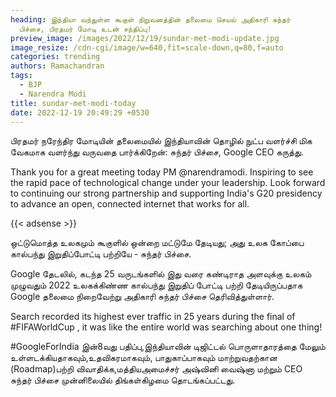 ```yaml
---
heading: இந்தியா வந்துள்ள கூகுள் நிறுவனத்தின் தலைமை செயல் அதிகாரி சுந்தர்
  பிச்சை, பிரதமர் மோடி உடன் சந்திப்பு!
preview_image: /images/2022/12/19/sundar-met-modi-update.jpg
image_resize: /cdn-cgi/image/w=640,fit=scale-down,q=80,f=auto
categories: trending
authors: Ramachandran
tags:
  - BJP
  - Narendra Modi
title: sundar-met-modi-today
date: 2022-12-19 20:49:29 +0530
---
```

பிரதமர் நரேந்திர மோடியின் தலைமையில் இந்தியாவின் தொழில் நுட்ப வளர்ச்சி மிக வேகமாக வளர்ந்து வருவதை பார்க்கிறேன்: சுந்தர் பிச்சை, Google CEO கருத்து.

Thank you for a great meeting today PM @narendramodi. Inspiring to see the rapid pace of technological change under your leadership. Look forward to continuing our strong partnership and supporting India's G20 presidency to advance an open, connected internet that works for all.

{{< adsense >}}

ஒட்டுமொத்த உலகமும் கூகுளில் ஒன்றை மட்டுமே தேடியது; அது உலக கோப்பை கால்பந்து இறுதிப்போட்டி பற்றியே - சுந்தர் பிச்சை.

Google தேடலில், கடந்த 25 வருடங்களில் இது வரை கண்டிராத அளவுக்கு உலகம் முழுவதும் 2022 உலகக்கிண்ண கால்பந்து இறுதிப் போட்டி பற்றி தேடியிருப்பதாக Google தலைமை நிறைவேற்று அதிகாரி சுந்தர் பிச்சை தெரிவித்துள்ளார்.

Search recorded its highest ever traffic in 25 years during the final of #FIFAWorldCup , it was like the entire world was searching about one thing!

\#GoogleForIndia இன்8வது பதிப்பு,இந்தியாவின் டிஜிட்டல் பொருளாதாரத்தை மேலும் உள்ளடக்கியதாகவும்,உதவிகரமாகவும், பாதுகாப்பாகவும் மாற்றுவதற்கான (Roadmap)பற்றி விவாதிக்க,மத்தியஅமைச்சர் அஷ்வினி வைஷ்னா மற்றும் CEO சுந்தர் பிச்சை முன்னிலையில் திங்கள்கிழமை தொடங்கப்பட்டது.